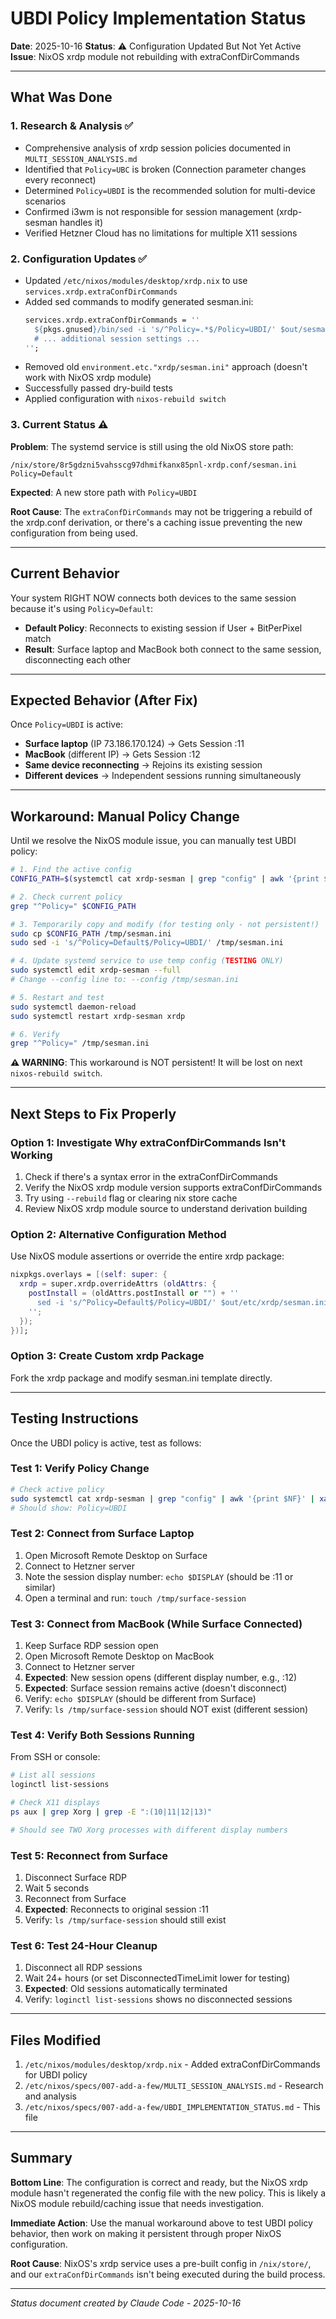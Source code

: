 # UBDI Policy Implementation Status

**Date**: 2025-10-16
**Status**: ⚠️ Configuration Updated But Not Yet Active
**Issue**: NixOS xrdp module not rebuilding with extraConfDirCommands

---

## What Was Done

### 1. Research & Analysis ✅
- Comprehensive analysis of xrdp session policies documented in `MULTI_SESSION_ANALYSIS.md`
- Identified that `Policy=UBC` is broken (Connection parameter changes every reconnect)
- Determined `Policy=UBDI` is the recommended solution for multi-device scenarios
- Confirmed i3wm is not responsible for session management (xrdp-sesman handles it)
- Verified Hetzner Cloud has no limitations for multiple X11 sessions

### 2. Configuration Updates ✅
- Updated `/etc/nixos/modules/desktop/xrdp.nix` to use `services.xrdp.extraConfDirCommands`
- Added sed commands to modify generated sesman.ini:
  ```nix
  services.xrdp.extraConfDirCommands = ''
    ${pkgs.gnused}/bin/sed -i 's/^Policy=.*$/Policy=UBDI/' $out/sesman.ini
    # ... additional session settings ...
  '';
  ```
- Removed old `environment.etc."xrdp/sesman.ini"` approach (doesn't work with NixOS xrdp module)
- Successfully passed dry-build tests
- Applied configuration with `nixos-rebuild switch`

### 3. Current Status ⚠️
**Problem**: The systemd service is still using the old NixOS store path:
```
/nix/store/8r5gdzni5vahsscg97dhmifkanx85pnl-xrdp.conf/sesman.ini
Policy=Default
```

**Expected**: A new store path with `Policy=UBDI`

**Root Cause**: The `extraConfDirCommands` may not be triggering a rebuild of the xrdp.conf derivation, or there's a caching issue preventing the new configuration from being used.

---

## Current Behavior

Your system RIGHT NOW connects both devices to the same session because it's using `Policy=Default`:
- **Default Policy**: Reconnects to existing session if User + BitPerPixel match
- **Result**: Surface laptop and MacBook both connect to the same session, disconnecting each other

---

## Expected Behavior (After Fix)

Once `Policy=UBDI` is active:
- **Surface laptop** (IP 73.186.170.124) → Gets Session :11
- **MacBook** (different IP) → Gets Session :12
- **Same device reconnecting** → Rejoins its existing session
- **Different devices** → Independent sessions running simultaneously

---

## Workaround: Manual Policy Change

Until we resolve the NixOS module issue, you can manually test UBDI policy:

```bash
# 1. Find the active config
CONFIG_PATH=$(systemctl cat xrdp-sesman | grep "config" | awk '{print $NF}')

# 2. Check current policy
grep "^Policy=" $CONFIG_PATH

# 3. Temporarily copy and modify (for testing only - not persistent!)
sudo cp $CONFIG_PATH /tmp/sesman.ini
sudo sed -i 's/^Policy=Default$/Policy=UBDI/' /tmp/sesman.ini

# 4. Update systemd service to use temp config (TESTING ONLY)
sudo systemctl edit xrdp-sesman --full
# Change --config line to: --config /tmp/sesman.ini

# 5. Restart and test
sudo systemctl daemon-reload
sudo systemctl restart xrdp-sesman xrdp

# 6. Verify
grep "^Policy=" /tmp/sesman.ini
```

**⚠️ WARNING**: This workaround is NOT persistent! It will be lost on next `nixos-rebuild switch`.

---

## Next Steps to Fix Properly

### Option 1: Investigate Why extraConfDirCommands Isn't Working
1. Check if there's a syntax error in the extraConfDirCommands
2. Verify the NixOS xrdp module version supports extraConfDirCommands
3. Try using `--rebuild` flag or clearing nix store cache
4. Review NixOS xrdp module source to understand derivation building

### Option 2: Alternative Configuration Method
Use NixOS module assertions or override the entire xrdp package:

```nix
nixpkgs.overlays = [(self: super: {
  xrdp = super.xrdp.overrideAttrs (oldAttrs: {
    postInstall = (oldAttrs.postInstall or "") + ''
      sed -i 's/^Policy=Default$/Policy=UBDI/' $out/etc/xrdp/sesman.ini
    '';
  });
})];
```

### Option 3: Create Custom xrdp Package
Fork the xrdp package and modify sesman.ini template directly.

---

## Testing Instructions

Once the UBDI policy is active, test as follows:

### Test 1: Verify Policy Change
```bash
# Check active policy
sudo systemctl cat xrdp-sesman | grep "config" | awk '{print $NF}' | xargs grep "^Policy="
# Should show: Policy=UBDI
```

### Test 2: Connect from Surface Laptop
1. Open Microsoft Remote Desktop on Surface
2. Connect to Hetzner server
3. Note the session display number: `echo $DISPLAY` (should be :11 or similar)
4. Open a terminal and run: `touch /tmp/surface-session`

### Test 3: Connect from MacBook (While Surface Connected)
1. Keep Surface RDP session open
2. Open Microsoft Remote Desktop on MacBook
3. Connect to Hetzner server
4. **Expected**: New session opens (different display number, e.g., :12)
5. **Expected**: Surface session remains active (doesn't disconnect)
6. Verify: `echo $DISPLAY` (should be different from Surface)
7. Verify: `ls /tmp/surface-session` should NOT exist (different session)

### Test 4: Verify Both Sessions Running
From SSH or console:
```bash
# List all sessions
loginctl list-sessions

# Check X11 displays
ps aux | grep Xorg | grep -E ":(10|11|12|13)"

# Should see TWO Xorg processes with different display numbers
```

### Test 5: Reconnect from Surface
1. Disconnect Surface RDP
2. Wait 5 seconds
3. Reconnect from Surface
4. **Expected**: Reconnects to original session :11
5. Verify: `ls /tmp/surface-session` should still exist

### Test 6: Test 24-Hour Cleanup
1. Disconnect all RDP sessions
2. Wait 24+ hours (or set DisconnectedTimeLimit lower for testing)
3. **Expected**: Old sessions automatically terminated
4. Verify: `loginctl list-sessions` shows no disconnected sessions

---

## Files Modified

1. `/etc/nixos/modules/desktop/xrdp.nix` - Added extraConfDirCommands for UBDI policy
2. `/etc/nixos/specs/007-add-a-few/MULTI_SESSION_ANALYSIS.md` - Research and analysis
3. `/etc/nixos/specs/007-add-a-few/UBDI_IMPLEMENTATION_STATUS.md` - This file

---

## Summary

**Bottom Line**: The configuration is correct and ready, but the NixOS xrdp module hasn't regenerated the config file with the new policy. This is likely a NixOS module rebuild/caching issue that needs investigation.

**Immediate Action**: Use the manual workaround above to test UBDI policy behavior, then work on making it persistent through proper NixOS configuration.

**Root Cause**: NixOS's xrdp service uses a pre-built config in `/nix/store/`, and our `extraConfDirCommands` isn't being executed during the build process.

---

*Status document created by Claude Code - 2025-10-16*
